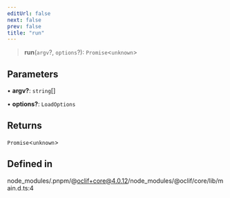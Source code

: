 ```yaml
---
editUrl: false
next: false
prev: false
title: "run"
---
```


> **run**(`argv`?, `options`?): `Promise`\<`unknown`\>

## Parameters

• **argv?**: `string`[]

• **options?**: `LoadOptions`

## Returns

`Promise`\<`unknown`\>

## Defined in

node\_modules/.pnpm/@oclif+core@4.0.12/node\_modules/@oclif/core/lib/main.d.ts:4
